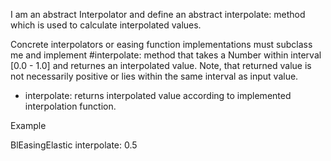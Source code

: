 I am an abstract Interpolator and define an abstract interpolate: method which is used to calculate interpolated values.

Concrete interpolators or easing function implementations must subclass me and implement #interpolate: method that takes a Number within interval [0.0 - 1.0] and returnes an interpolated value. Note, that returned value is not necessarily positive or lies within the same interval as input value.

- interpolate: returns interpolated value according to implemented interpolation function.

Example

   BlEasingElastic interpolate: 0.5